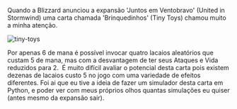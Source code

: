 Quando a Blizzard anunciou a expansão 'Juntos em Ventobravo' (United in Stormwind) uma carta chamada 'Brinquedinhos' (Tiny Toys) chamou muito a minha atenção.


![tiny-toys](https://user-images.githubusercontent.com/76629457/138707529-b2473146-f2bd-42f6-a80b-af39bb63a424.png)

Por apenas 6 de mana é possível invocar quatro lacaios aleatórios que custam 5 de mana, mas com a desvantagem de ter seus Ataques e Vida reduzidos para 2. 
É muito difícil avaliar o potencial desta carta pois existem dezenas de lacaios custo 5 no jogo com uma variedade de efeitos diferentes.
Foi ai que eu tive a ideia de fazer um simulador desta carta em Python, e poder ver com meus próprios olhos quantas simulações eu quiser (antes mesmo da expansão sair).
